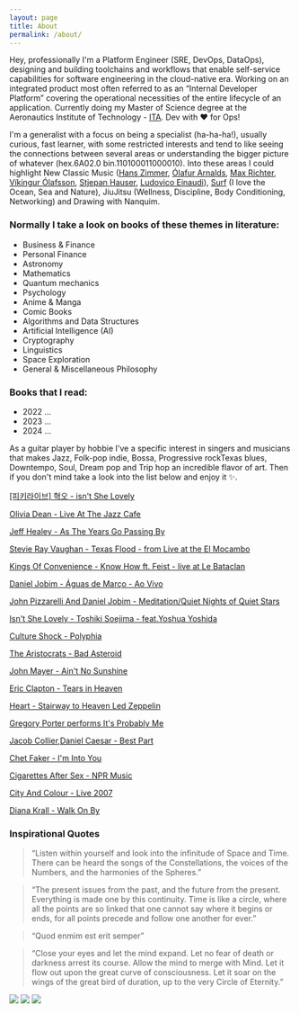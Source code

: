 ```yaml
---
layout: page
title: About
permalink: /about/
---
```


Hey, professionally I'm a Platform Engineer (SRE, DevOps, DataOps), designing and building toolchains and workflows that enable self-service capabilities for software engineering in the cloud-native era. Working on an integrated product most often referred to as an “Internal Developer Platform” covering the operational necessities of the entire lifecycle of an application. Currently  doing my Master of Science degree at the Aeronautics Institute of Technology - [ITA](https://www.timeshighereducation.com/world-university-rankings/technological-institute-aeronautics). Dev with ♥ for Ops!

I'm a generalist with a focus on being a specialist (ha-ha-ha!), usually curious, fast learner, with some restricted interests and tend to like seeing the connections between several areas or understanding the bigger picture of whatever (hex.6A02.0 bin.110100011000010). Into these areas I could highlight New Classic Music ([Hans Zimmer](https://www.youtube.com/watch?v=kottjfEd7Zw), [Ólafur Arnalds](https://www.youtube.com/watch?v=Kb34JCz5wvY&t=1213s), [Max Richter](https://www.youtube.com/watch?v=b_YHE4Sx-08), [Víkingur Ólafsson](https://www.youtube.com/watch?v=h3-rNMhIyuQ), [Stjepan Hauser](https://www.youtube.com/watch?v=kn1gcjuhlhg), [Ludovico Einaudi](https://www.youtube.com/watch?v=70cfoPloJq8)), [Surf](https://www.youtube.com/watch?v=jyq_xRhSMTc) (I love the Ocean, Sea and Nature), JiuJitsu (Wellness, Discipline, Body Conditioning, Networking) and Drawing with Nanquim.

### Normally I take a look on books of these themes in literature:
- Business & Finance
- Personal Finance
- Astronomy    
- Mathematics
- Quantum mechanics
- Psychology
- Anime & Manga 
- Comic Books
- Algorithms and Data Structures
- Artificial Intelligence (AI)
- Cryptography
- Linguistics
- Space Exploration
- General & Miscellaneous Philosophy

### Books that I read:
 - 2022
   ...
 - 2023
   ...
 - 2024
   ...
  
As a guitar player by hobbie I've a specific interest in singers and musicians that makes Jazz, Folk-pop indie, Bossa, Progressive rockTexas blues, Downtempo, Soul, Dream pop and Trip hop an incredible flavor of art. Then if you don't mind take a look into the list below and enjoy it ✨.

[[피키라이브] 혁오 - isn't She Lovely](https://www.youtube.com/watch?v=bEq_HIQF3XY&list=RDbEq_HIQF3XY&start_radio=1)

[Olivia Dean - Live At The Jazz Cafe](https://www.youtube.com/watch?v=St7G1F4mu_4&t=1572s)

[Jeff Healey - As The Years Go Passing By](https://www.youtube.com/watch?v=gIkOaTVu8uM&list=RDgIkOaTVu8uM&start_radio=1)

[Stevie Ray Vaughan - Texas Flood - from Live at the El Mocambo](https://www.youtube.com/watch?v=KC5H9P4F5Uk)

[Kings Of Convenience - Know How ft. Feist - live at Le Bataclan](https://www.youtube.com/watch?v=HuJOswNKuwo)

[Daniel Jobim - Águas de Março - Ao Vivo](https://www.youtube.com/watch?v=achxrz7ixxY&list=RDEMavVpSFR4FaOsgmiSjRFdRg&start_radio=1&rv=ErE2Cpko1XI)

[John Pizzarelli And Daniel Jobim - Meditation/Quiet Nights of Quiet Stars](https://www.youtube.com/watch?v=ErE2Cpko1XI&list=RDEMavVpSFR4FaOsgmiSjRFdRg&index=2)

[Isn't She Lovely - Toshiki Soejima - feat.Yoshua Yoshida](https://www.youtube.com/watch?v=eHxiYwYdTZM)

[Culture Shock - Polyphia](https://www.youtube.com/watch?v=EF-PT-3IggA&list=OLAK5uy_n0DUffe79AzN1W2kP5U35qiHi1dvRJwoc)

[The Aristocrats - Bad Asteroid](https://www.youtube.com/watch?v=B8gOMUjwtwQ)

[John Mayer - Ain't No Sunshine](https://www.youtube.com/watch?v=ktyhXq00RxQ)

[Eric Clapton - Tears in Heaven](https://www.youtube.com/watch?v=fvVqPi92CcY)

[Heart - Stairway to Heaven Led Zeppelin](https://www.youtube.com/watch?v=2cZ_EFAmj08)

[Gregory Porter performs It's Probably Me](https://www.youtube.com/watch?v=lSzICmwmRsA)

[Jacob Collier,Daniel Caesar - Best Part](https://www.youtube.com/watch?v=fD4rxj7-uO0)

[Chet Faker - I'm Into You](https://www.youtube.com/watch?v=DuX2MkflGYs)

[Cigarettes After Sex - NPR Music](https://www.youtube.com/watch?v=HcAxgErAkTw)

[City And Colour - Live 2007](https://www.youtube.com/watch?v=_p0rOaUf9pQ)

[Diana Krall - Walk On By](https://www.youtube.com/watch?v=yCwc-5YTBb0)

### Inspirational Quotes

> “Listen within yourself and look into the infinitude of Space and Time. There can be heard the songs of the Constellations, the voices of the Numbers, and the harmonies of the Spheres.”

> “The present issues from the past, and the future from the present. Everything is made one by this continuity. Time is like a circle, where all the points are so linked that one cannot say where it begins or ends, for all points precede and follow one another for ever.”

> “Quod enmim est erit semper” 

> “Close your eyes and let the mind expand. Let no fear of death or darkness arrest its course. Allow the mind to merge with Mind. Let it flow out upon the great curve of consciousness. Let it soar on the wings of the great bird of duration, up to the very Circle of Eternity.”

![](https://i.imgsafe.org/60/607aec4f21.png)
![](https://i.imgsafe.org/60/6078e2a31f.png)
![](https://i.imgsafe.org/60/60775a2051.png)
